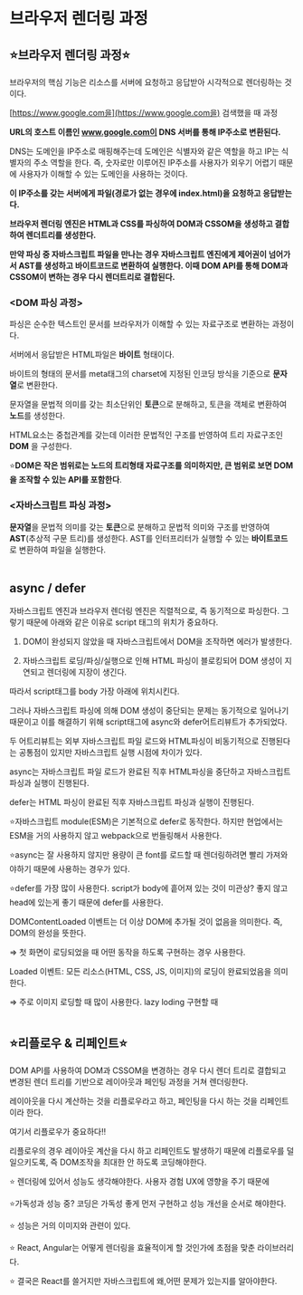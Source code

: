 # 브라우저 렌더링 과정

## ⭐브라우저 렌더링 과정⭐

브라우저의 핵심 기능은 리소스를 서버에 요청하고 응답받아 시각적으로 렌더링하는 것이다. 

[https://www.google.com을](https://www.google.com을) 검색했을 때 과정

**URL의 호스트 이름인 www.google.com이 DNS 서버를 통해 IP주소로 변환된다.** 

DNS는 도메인을 IP주소로 매핑해주는데 도메인은 식별자와 같은 역할을 하고 IP는 식별자의 주소 역할을 한다. 즉, 숫자로만 이루어진 IP주소를 사용자가 외우기 어렵기 때문에 사용자가 이해할 수 있는 도메인을 사용하는 것이다. 

**이 IP주소를 갖는 서버에게 파일(경로가 없는 경우에 index.html)을 요청하고 응답받는다.** 

**브라우저 렌더링 엔진은 HTML과 CSS를 파싱하여 DOM과 CSSOM을 생성하고 결합하여 렌더트리를 생성한다.** 

**만약 파싱 중 자바스크립트 파일을 만나는 경우 자바스크립트 엔진에게 제어권이 넘어가서 AST를 생성하고 바이트코드로 변환하여 실행한다. 이때 DOM API를 통해 DOM과 CSSOM이 변하는 경우 다시 렌더트리로 결합된다.** 
<br/>


### <DOM 파싱 과정>

파싱은 순수한 텍스트인 문서를 브라우저가 이해할 수 있는 자료구조로 변환하는 과정이다. 

서버에서 응답받은 HTML파일은 **바이트** 형태이다. 

바이트의 형태의 문서를 meta태그의 charset에 지정된 인코딩 방식을 기준으로 **문자열**로 변환한다.   

문자열을 문법적 의미를 갖는 최소단위인 **토큰**으로 분해하고, 토큰을 객체로 변환하여 **노드**를 생성한다. 

HTML요소는 중첩관계를 갖는데 이러한 문법적인 구조를 반영하여 트리 자료구조인 **DOM** 을 구성한다. 

⭐**DOM은 작은 범위로는 노드의 트리형태 자료구조를 의미하지만, 큰 범위로 보면 DOM을 조작할 수 있는 API를 포함한다**. 
<br/>


### <자바스크립트 파싱 과정>

**문자열**을 문법적 의미를 갖는 **토큰**으로 분해하고 문법적 의미와 구조를 반영하여 **AST**(추상적 구문 트리)를 생성한다. AST를 인터프리터가 실행할 수 있는 **바이트코드**로 변환하여 파일을 실행한다. 
<br/>
<br/>


## async / defer

자바스크립트 엔진과 브라우저 렌더링 엔진은 직렬적으로, 즉 동기적으로 파싱한다. 그렇기 때문에 아래와 같은 이유로 script 태그의 위치가 중요하다. 

1) DOM이 완성되지 않았을 때 자바스크립트에서 DOM을 조작하면 에러가 발생한다. 

2) 자바스크립트 로딩/파싱/실행으로 인해 HTML 파싱이 블로킹되어 DOM 생성이 지연되고 렌더링에 지장이 생긴다. 

따라서 script태그를 body 가장 아래에 위치시킨다. 

그러나 자바스크립트 파싱에 의해 DOM 생성이 중단되는 문제는 동기적으로 일어나기 때문이고 이를 해결하기 위해 script태그에 async와 defer어트리뷰트가 추가되었다. 

두 어트리뷰트는 외부 자바스크립트 파일 로드와 HTML파싱이 비동기적으로 진행된다는 공통점이 있지만 자바스크립트 실행 시점에 차이가 있다.  

async는 자바스크립트 파일 로드가 완료된 직후 HTML파싱을 중단하고 자바스크립트 파싱과 실행이 진행된다.  

defer는 HTML 파싱이 완료된 직후 자바스크립트 파싱과 실행이 진행된다. 

⭐자바스크립트 module(ESM)은 기본적으로 defer로 동작한다. 하지만 현업에서는 ESM을 거의 사용하지 않고 webpack으로 번들링해서 사용한다. 

⭐async는 잘 사용하지 않지만 용량이 큰 font를 로드할 때 렌더링하려면 빨리 가져와야하기 때문에 사용하는 경우가 있다. 

⭐defer를 가장 많이 사용한다. script가 body에 흩어져 있는 것이 미관상? 좋지 않고 head에 있는게 좋기 때문에 defer를 사용한다.  

DOMContentLoaded 이벤트는 더 이상 DOM에 추가될 것이 없음을 의미한다. 즉, DOM의 완성을 뜻한다. 

⇒ 첫 화면이 로딩되었을 때 어떤 동작을 하도록 구현하는 경우 사용한다. 

Loaded 이벤트: 모든 리소스(HTML, CSS, JS, 이미지)의 로딩이 완료되었음을 의미한다. 

⇒ 주로 이미지 로딩할 때 많이 사용한다. lazy loding 구현할 때
<br/>
<br/>


## ⭐리플로우 & 리페인트⭐

 DOM API를 사용하여 DOM과 CSSOM을 변경하는 경우 다시 렌더 트리로 결합되고 변경된 렌더 트리를 기반으로 레이아웃과 페인팅 과정을 거쳐 렌더링한다. 

레이아웃을 다시 계산하는 것을 리플로우라고 하고, 페인팅을 다시 하는 것을 리페인트이라 한다. 

여기서 리플로우가 중요하다‼ 

리플로우의 경우 레이아웃 계산을 다시 하고 리페인트도 발생하기 때문에 리플로우를 덜 일으키도록, 즉 DOM조작을 최대한 안 하도록 코딩해야한다. 

⭐ 렌더링에 있어서 성능도 생각해야한다. 사용자 경험 UX에 영향을 주기 때문에

⭐가독성과 성능 중? 코딩은 가독성 좋게 먼저 구현하고 성능 개선을 순서로 해야한다. 

⭐ 성능은 거의 이미지와 관련이 있다. 

⭐ React, Angular는 어떻게 렌더링을 효율적이게 할 것인가에 초점을 맞춘 라이브러리다. 

⭐ 결국은 React를 쓸거지만 자바스크립트에 왜,어떤 문제가 있는지를 알아야한다.
